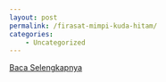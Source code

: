 ```yaml
---
layout: post
permalink: /firasat-mimpi-kuda-hitam/
categories:
    - Uncategorized
---
```


[Baca Selengkapnya](/10)